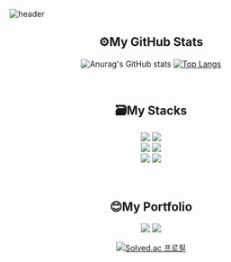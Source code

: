 ![header](https://capsule-render.vercel.app/api?type=waving&color=auto&height=300&section=header&text=ChoiSubin%20&desc=ClinetDeveloper&fontSize=90)
<div align = "center">
<h2>⚙My GitHub Stats</h2>

![Anurag's GitHub stats](https://github-readme-stats.vercel.app/api?username=choisubin&show_icons=true&theme=default)
[![Top Langs](https://github-readme-stats.vercel.app/api/top-langs/?username=anuraghazra&layout=compact)](https://github.com/anuraghazra/github-readme-stats)

<br>
<h2>🗃My Stacks</h2>
  <img src="https://img.shields.io/badge/C++-00599C?style=for-the-badge&logo=C++&logoColor=white">
  <img src="https://img.shields.io/badge/Python-3776AB?style=for-the-badge&logo=Python&logoColor=white">
<br>
  <img src="https://img.shields.io/badge/C%20Sharp-239120?style=for-the-badge&logo=C%20Sharp&logoColor=white">
  <img src="https://img.shields.io/badge/Unity-222324?style=for-the-badge&logo=Unity&logoColor=white">
<br>
  <img src="https://img.shields.io/badge/Git-F05032?style=for-the-badge&logo=Git&logoColor=white">
  <img src="https://img.shields.io/badge/GitHub-181717?style=for-the-badge&logo=GitHub&logoColor=white">

<br>
<br>
<br>
<h2>😊My Portfolio</h2>  
  <a href = "https://distinct-clerk-d5e.notion.site/8747dcff62374ef6a10a33a3fdfbbbf2"><img src="https://img.shields.io/badge/Notion-006272?style=for-the-badge&logo=Notion&logoColor=white"></a>
  <a href = "https://chaesoo.tistory.com/"><img src="https://img.shields.io/badge/Tistory-5C1F87?style=for-the-badge&logo=Tistory&logoColor=white"></a>
  
  [![Solved.ac
프로필](http://mazassumnida.wtf/api/generate_badge?boj=chsbin99)](https://solved.ac/chsbin99)
</div>
